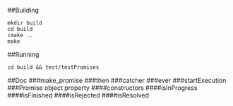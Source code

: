 ##Building

~~~
mkdir build
cd build
cmake ..
make
~~~

##Running

~~~
cd build && test/testPromises
~~~

##Doc
###make_promise
###then
###catcher
###ever
###startExecution
###Promise object property
####constructors
####isInProgress
####isFinished
####isRejected
####isResolved